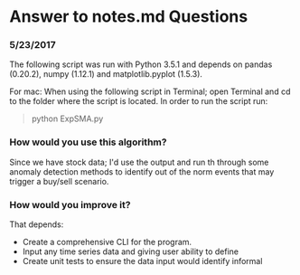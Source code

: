 # Answer to notes.md Questions
### 5/23/2017
The following script was run with Python 3.5.1 and depends on pandas (0.20.2),
numpy (1.12.1) and matplotlib.pyplot (1.5.3).

For mac:
When using the following script in Terminal; open Terminal and cd to
the folder where the script is located. In order to run the script
run:

> python ExpSMA.py

### How would you use this algorithm?
 Since we have stock data; I'd use the output and run th through
 some anomaly detection methods to identify
 out of the norm events that may trigger a buy/sell scenario.

### How would you improve it?
That depends:
* Create a comprehensive CLI for the program.
* Input any time series data and giving user ability to define
* Create  unit tests to ensure the data input would identify informal


